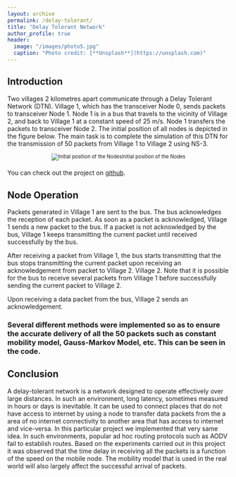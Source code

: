 ```yaml
---
layout: archive
permalink: /delay-tolerant/
title: "Delay Tolerant Network"
author_profile: true
header:
  image: "/images/photo5.jpg"
  caption: "Photo credit: [**Unsplash**](https://unsplash.com)"
---
```


## Introduction

Two villages 2 kilometres apart communicate through a Delay Tolerant Network (DTN). Village 1, which has the transceiver Node 0, sends packets to transceiver Node 1. Node 1 is in a bus that travels to the vicinity of Village 2, and back to Village 1 at a constant speed of 25 m/s. Node 1 transfers the packets to transceiver Node 2. The initial position of all nodes is depicted in the figure below.
The main task is to complete the simulation of this DTN for the transmission of 50 packets from Village 1 to Village 2 using NS-3.

<div style="width:image width px; font-size:80%; text-align:center;"><img src="{{ site.url }}{{ site.baseurl }}/images/nodes.png" alt="Initial position of the Nodes" width="width" height="height" style="padding-bottom:0.5em;" />Initial position of the Nodes</div>





You can check out the project on [github](https://github.com/nbolar/Delay-Tolerant-Network).

## Node Operation
Packets generated in Village 1 are sent to the bus. The bus acknowledges the reception of each packet. As soon as a packet is acknowledged, Village 1 sends a new packet to the bus. If a packet is not acknowledged by the bus, Village 1 keeps transmitting the current packet until received successfully by the bus.

After receiving a packet from Village 1, the bus starts transmitting that the bus stops transmitting the current packet upon receiving an acknowledgement from packet to Village 2. Village 2. Note that it is possible for the bus to receive several packets from Village 1 before successfully sending the current packet to Village 2.

Upon receiving a data packet from the bus, Village 2 sends an acknowledgement.

### Several different methods were implemented so as to ensure the accurate delivery of all the 50 packets such as constant mobility model, Gauss-Markov Model, etc. This can be seen in the code.

## Conclusion

A delay-tolerant network is a network designed to operate effectively over large distances. In such an environment, long latency, sometimes measured in hours or days is inevitable. It can be used to connect places that do not have access to internet by using a node to transfer data packets from the a area of no internet connectivity to another area that has access to internet and vice-versa. In this particular project we implemented that very same idea. In such environments, popular ad hoc routing protocols such as AODV fail to establish routes. Based on the experiments carried out in this project it was observed that the time delay in receiving all the packets is a function of the speed on the mobile node. The mobility model that is used in the real world will also largely affect the successful arrival of packets.

<!-- <ul>
  {% for post in site.categories.delay %}
    <li>
      <a href="{{ post.url }}">{{ post.title }} {{ post.date | date_to_string }}</a>
    </li>
  {% endfor %}
</ul> -->
